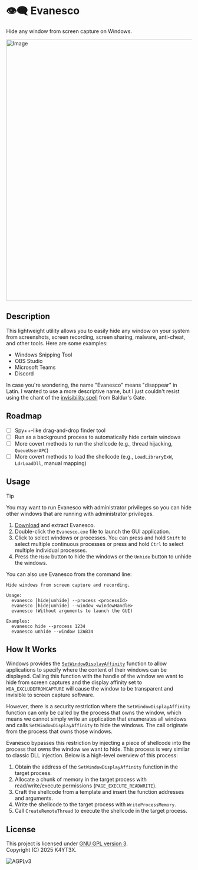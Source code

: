 # 👁️‍🗨️ Evanesco

Hide any window from screen capture on Windows.

<img width="592" height="709" alt="Image" src="https://github.com/user-attachments/assets/56659f5b-5795-48ea-8906-321cfdecb4c0" />

## Description

This lightweight utility allows you to easily hide any window on your system from screenshots, screen recording, screen sharing, malware, anti-cheat, and other tools. Here are some examples:

- Windows Snipping Tool
- OBS Studio
- Microsoft Teams
- Discord

In case you're wondering, the name "Evanesco" means "disappear" in Latin. I wanted to use a more descriptive name, but I just couldn't resist using the chant of the [invisibility spell](https://bg3.wiki/wiki/Invisibility_(spell)) from Baldur's Gate.

## Roadmap

- [ ] Spy++-like drag-and-drop finder tool
- [ ] Run as a background process to automatically hide certain windows
- [ ] More covert methods to run the shellcode (e.g., thread hijacking, `QueueUserAPC`)
- [ ] More covert methods to load the shellcode (e.g., `LoadLibraryExW`, `LdrLoadDll`, manual mapping)

## Usage

> [!TIP]
> You may want to run Evanesco with administrator privileges so you can hide other windows that are running with administrator privileges.

1. [Download](https://github.com/k4yt3x/Evanesco/releases) and extract Evanesco.
2. Double-click the `Evanesco.exe` file to launch the GUI application.
3. Click to select windows or processes. You can press and hold `Shift` to select multiple continuous processes or press and hold `Ctrl` to select multiple individual processes.
4. Press the `Hide` button to hide the windows or the `Unhide` button to unhide the windows.

You can also use Evanesco from the command line:

```console
Hide windows from screen capture and recording.

Usage:
  evanesco [hide|unhide] --process <processId>
  evanesco [hide|unhide] --window <windowHandle>
  evanesco (Without arguments to launch the GUI)

Examples:
  evanesco hide --process 1234
  evanesco unhide --window 12AB34
```

## How It Works

Windows provides the [`SetWindowDisplayAffinity`](https://learn.microsoft.com/en-us/windows/win32/api/winuser/nf-winuser-setwindowdisplayaffinity) function to allow applications to specify where the content of their windows can be displayed. Calling this function with the handle of the window we want to hide from screen captures and the display affinity set to `WDA_EXCLUDEFROMCAPTURE` will cause the window to be transparent and invisible to screen capture software.

However, there is a security restriction where the `SetWindowDisplayAffinity` function can only be called by the process that owns the window, which means we cannot simply write an application that enumerates all windows and calls `SetWindowDisplayAffinity` to hide the windows. The call originate from the process that owns those windows.

Evanesco bypasses this restriction by injecting a piece of shellcode into the process that owns the window we want to hide. This process is very similar to classic DLL injection. Below is a high-level overview of this process:

1. Obtain the address of the `SetWindowDisplayAffinity` function in the target process.
2. Allocate a chunk of memory in the target process with read/write/execute permissions (`PAGE_EXECUTE_READWRITE`).
3. Craft the shellcode from a template and insert the function addresses and arguments.
4. Write the shellcode to the target process with `WriteProcessMemory`.
5. Call `CreateRemoteThread` to execute the shellcode in the target process.

## License

This project is licensed under [GNU GPL version 3](https://www.gnu.org/licenses/gpl-3.0.txt).\
Copyright (C) 2025 K4YT3X.

![AGPLv3](https://www.gnu.org/graphics/gplv3-127x51.png)
